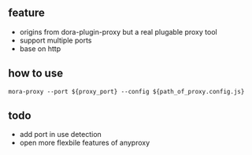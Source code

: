 ## feature
- origins from dora-plugin-proxy but a real plugable proxy tool 
- support multiple ports
- base on http

## how to use
```
mora-proxy --port ${proxy_port} --config ${path_of_proxy.config.js}
```

## todo
- add port in use detection
- open more flexbile features of anyproxy